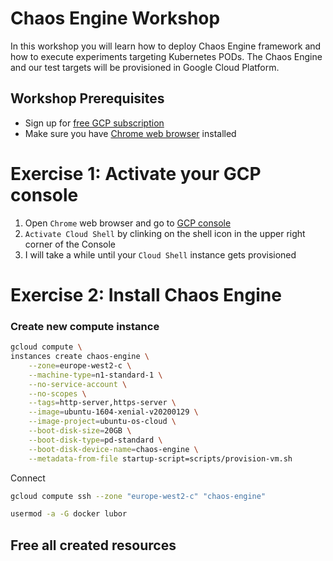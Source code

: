 # Chaos Engine Workshop
In this workshop you will learn how to deploy Chaos Engine framework and how to execute experiments targeting Kubernetes PODs.
The Chaos Engine and our test targets will be provisioned in Google Cloud Platform.

## Workshop Prerequisites
- Sign up for [free GCP subscription](https://cloud.google.com/free)
- Make sure you have [Chrome web browser](https://www.google.com/chrome/) installed

# Exercise 1: Activate your GCP console
1. Open `Chrome` web browser and go to [GCP console](https://console.cloud.google.com/)
2. `Activate Cloud Shell` by clinking on the shell icon in the upper right corner of the Console
3. I will take a while until your `Cloud Shell` instance gets provisioned
 

# Exercise 2: Install Chaos Engine 

### Create new compute instance

```bash
gcloud compute \
instances create chaos-engine \
    --zone=europe-west2-c \
    --machine-type=n1-standard-1 \
    --no-service-account \
    --no-scopes \
    --tags=http-server,https-server \
    --image=ubuntu-1604-xenial-v20200129 \
    --image-project=ubuntu-os-cloud \
    --boot-disk-size=20GB \
    --boot-disk-type=pd-standard \
    --boot-disk-device-name=chaos-engine \
    --metadata-from-file startup-script=scripts/provision-vm.sh
```

Connect
```bash
gcloud compute ssh --zone "europe-west2-c" "chaos-engine"

usermod -a -G docker lubor

```
## Free all created resources
